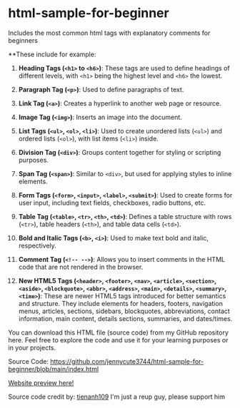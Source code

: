 # html-sample-for-beginner
Includes the most common html tags with explanatory comments for beginners

**These include for example:

1. **Heading Tags (`<h1>` to `<h6>`)**: These tags are used to define headings of different levels, with `<h1>` being the highest level and `<h6>` the lowest.

2. **Paragraph Tag (`<p>`)**: Used to define paragraphs of text.

3. **Link Tag (`<a>`)**: Creates a hyperlink to another web page or resource.

4. **Image Tag (`<img>`)**: Inserts an image into the document.

5. **List Tags (`<ul>`, `<ol>`, `<li>`)**: Used to create unordered lists (`<ul>`) and ordered lists (`<ol>`), with list items (`<li>`) inside.

6. **Division Tag (`<div>`)**: Groups content together for styling or scripting purposes.

7. **Span Tag (`<span>`)**: Similar to `<div>`, but used for applying styles to inline elements.

8. **Form Tags (`<form>`, `<input>`, `<label>`, `<submit>`)**: Used to create forms for user input, including text fields, checkboxes, radio buttons, etc.

9. **Table Tag (`<table>`, `<tr>`, `<th>`, `<td>`)**: Defines a table structure with rows (`<tr>`), table headers (`<th>`), and table data cells (`<td>`).

10. **Bold and Italic Tags (`<b>`, `<i>`)**: Used to make text bold and italic, respectively.

11. **Comment Tag (`<!-- -->`)**: Allows you to insert comments in the HTML code that are not rendered in the browser.

12. **New HTML5 Tags (`<header>`, `<footer>`, `<nav>`, `<article>`, `<section>`, `<aside>`, `<blockquote>`, `<abbr>`, `<address>`, `<main>`, `<details>`, `<summary>`, `<time>`)**: These are newer HTML5 tags introduced for better semantics and structure. They include elements for headers, footers, navigation menus, articles, sections, sidebars, blockquotes, abbreviations, contact information, main content, details sections, summaries, and dates/times.

You can download this HTML file (source code) from my GitHub repository here. Feel free to explore the code and use it for your learning purposes or in your projects.


Source Code: https://github.com/jennycute3744/html-sample-for-beginner/blob/main/index.html

[Website preview here!](https://jennycute3744.github.io/html-sample-for-beginner/)

Source code credit by: [tienanh109](https://youtube.com/tienanh90)
I'm just a reup guy, please support him
